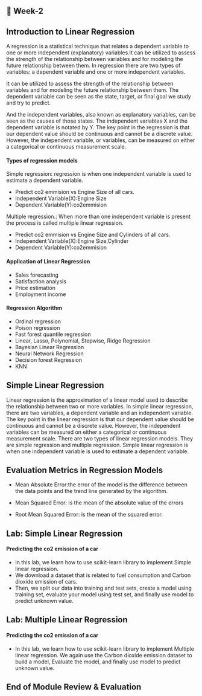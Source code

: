 ## 📅 Week-2
## Introduction to Linear Regression

A regression is a statistical technique that relates a dependent variable to one or more independent (explanatory) variables.It can be utilized to assess the strength of the relationship between variables and for modeling the future relationship between them.
In regression there are two types of variables: a dependent variable and one or more independent  variables. 


It can be utilized to assess the strength of the relationship between variables and for modeling the future relationship between them. The dependent variable can be seen as the state, target, or final goal we study and try to predict. 

And the independent variables, also known as explanatory variables, can be seen as the causes of those states. The independent variables X and the dependent  variable is notated by Y.
The key point in the regression is that our dependent value should be continuous and cannot be a discrete value.
However, the independent variable, or variables, can be measured on either a categorical or continuous measurement scale.

#### Types of regression models 

Simple regression: regression is when one independent variable is used to estimate a dependent variable.
- Predict co2 emmision vs Engine Size of all cars.
- Independent Variable(X):Engine Size
- Dependent Variable(Y):co2emmision

Multiple regression.: When more than one independent variable is present the process is called multiple linear regression.
- Predict co2 emmision vs Engine Size and Cylinders of all cars.
- Independent Variable(X):Engine Size,Cylinder
- Dependent Variable(Y):co2emmision
#### Application of Linear Regression
- Sales forecasting
- Satisfaction analysis
- Price estimation
- Employment income

#### Regression Algorithm

- Ordinal regression
- Poison regression
- Fast forest quantile regression
- Linear, Lasso, Polynomial, Stepwise, Ridge Regression
- Bayesian Linear Regression
- Neural Network Regression
- Decision forest Regression
- KNN
## Simple Linear Regression
Linear regression is the approximation of a linear model used to describe the relationship between two or more variables. 
In simple linear regression, there are two variables, a dependent variable and an independent variable. 
The key point in the linear regression is that our dependent value should be continuous and cannot be a discrete value.
However, the independent variables can be measured on either a categorical or continuous measurement scale. There are two types of linear regression models. 
They are simple regression and multiple regression. 
Simple linear regression is when one independent variable is used to estimate a dependent variable. 

## Evaluation Metrics in Regression Models

- Mean Absolute Error:the error of the model is the difference between the data points and the trend line generated by the algorithm. 

- Mean Squared Error: is the mean of the absolute value of the errors 

- Root Mean Squared Error: is the mean of the squared error.

## Lab: Simple Linear Regression
#### Predicting the co2 emission of a car
- In this lab, we learn how to use scikit-learn library to implement Simple linear regression.
- We download a dataset that is related to fuel consumption and Carbon dioxide emission of cars. 
- Then, we split our data into training and test sets, create a model using training set, evaluate your model using test set, and finally use model to predict unknown value.

## Lab: Multiple Linear Regression

#### Predicting the co2 emission of a car
- In this lab, we learn how to use scikit-learn library to implement Multiple linear regression. We again use the Carbon dioxide emission dataset to build a model, Evaluate the model, and finally use model to predict unknown value.
## End of Module Review & Evaluation
